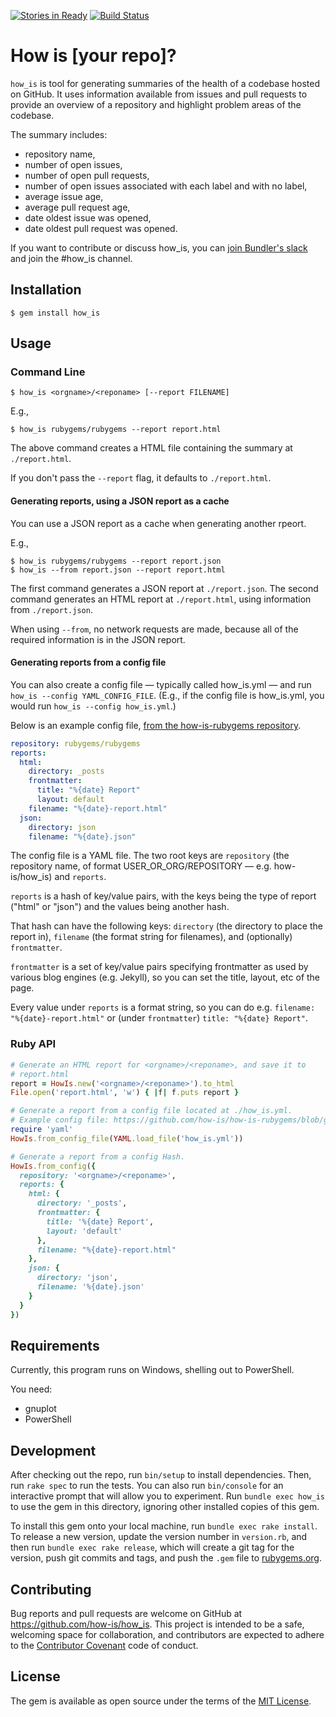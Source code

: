 [![Stories in Ready](https://badge.waffle.io/how-is/how_is.png?label=ready&title=Ready)](https://waffle.io/how-is/how_is)
[![Build Status](https://travis-ci.org/how-is/how_is.svg?branch=master)](https://travis-ci.org/how-is/how_is)

# How is [your repo]?

`how_is` is tool for generating summaries of the health of a codebase hosted on GitHub. It uses information available from issues and pull requests to provide an overview of a repository and highlight problem areas of the codebase.

The summary includes:

* repository name,
* number of open issues,
* number of open pull requests,
* number of open issues associated with each label and with no label,
* average issue age,
* average pull request age,
* date oldest issue was opened,
* date oldest pull request was opened.

If you want to contribute or discuss how_is, you can [join Bundler's slack](http://slack.bundler.io/) and join the #how_is channel.

## Installation

    $ gem install how_is

## Usage

### Command Line

    $ how_is <orgname>/<reponame> [--report FILENAME]

E.g.,

    $ how_is rubygems/rubygems --report report.html

The above command creates a HTML file containing the summary at `./report.html`.

If you don't pass the `--report` flag, it defaults to
`./report.html`.

#### Generating reports, using a JSON report as a cache

You can use a JSON report as a cache when generating another rpeort.

E.g.,

    $ how_is rubygems/rubygems --report report.json
    $ how_is --from report.json --report report.html

The first command generates a JSON report at `./report.json`. The second
command generates an HTML report at `./report.html`, using information
from `./report.json`.

When using `--from`, no network requests are made, because all of the
required information is in the JSON report.

#### Generating reports from a config file

You can also create a config file &mdash; typically called
how_is.yml &mdash; and run `how_is --config YAML_CONFIG_FILE`. (E.g., if
the config file is how_is.yml, you would run `how_is --config how_is.yml`.)

Below is an example config file, [from the how-is-rubygems repository](https://github.com/how-is/how-is-rubygems/blob/gh-pages/how_is.yml).

```yaml
repository: rubygems/rubygems
reports:
  html:
    directory: _posts
    frontmatter:
      title: "%{date} Report"
      layout: default
    filename: "%{date}-report.html"
  json:
    directory: json
    filename: "%{date}.json"
```

The config file is a YAML file. The two root keys are `repository` (the
repository name, of format USER_OR_ORG/REPOSITORY &mdash; e.g. how-is/how_is)
and `reports`.

`reports` is a hash of key/value pairs, with the keys being the type of report
("html" or "json") and the values being another hash.

That hash can have the following keys: `directory` (the directory to place the
report in), `filename` (the format string for filenames), and (optionally)
`frontmatter`.

`frontmatter` is a set of key/value pairs specifying frontmatter as used by
various blog engines (e.g. Jekyll), so you can set the title, layout, etc of
the page.

Every value under `reports` is a format string, so you can do e.g.
`filename: "%{date}-report.html"` or (under `frontmatter`)
`title: "%{date} Report"`.

### Ruby API

```ruby
# Generate an HTML report for <orgname>/<reponame>, and save it to
# report.html
report = HowIs.new('<orgname>/<reponame>').to_html
File.open('report.html', 'w') { |f| f.puts report }

# Generate a report from a config file located at ./how_is.yml.
# Example config file: https://github.com/how-is/how-is-rubygems/blob/gh-pages/how_is.yml
require 'yaml'
HowIs.from_config_file(YAML.load_file('how_is.yml'))

# Generate a report from a config Hash.
HowIs.from_config({
  repository: '<orgname>/<reponame>',
  reports: {
    html: {
      directory: '_posts',
      frontmatter: {
        title: '%{date} Report',
        layout: 'default'
      },
      filename: "%{date}-report.html"
    },
    json: {
      directory: 'json',
      filename: '%{date}.json'
    }
  }
})
```

## Requirements

Currently, this program runs on Windows, shelling out to PowerShell.

You need:

- gnuplot
- PowerShell

## Development

After checking out the repo, run `bin/setup` to install dependencies. Then, run `rake spec` to run the tests. You can also run `bin/console` for an interactive prompt that will allow you to experiment. Run `bundle exec how_is` to use the gem in this directory, ignoring other installed copies of this gem.

To install this gem onto your local machine, run `bundle exec rake install`. To release a new version, update the version number in `version.rb`, and then run `bundle exec rake release`, which will create a git tag for the version, push git commits and tags, and push the `.gem` file to [rubygems.org](https://rubygems.org).

## Contributing

Bug reports and pull requests are welcome on GitHub at https://github.com/how-is/how_is. This project is intended to be a safe, welcoming space for collaboration, and contributors are expected to adhere to the [Contributor Covenant](http://contributor-covenant.org) code of conduct.


## License

The gem is available as open source under the terms of the [MIT License](http://opensource.org/licenses/MIT).
